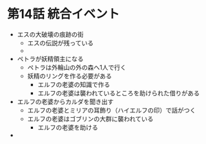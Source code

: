 # 第14話 統合イベント
- エスの大破壊の痕跡の街
  - エスの伝説が残っている
  - 
- ペトラが妖精領主になる
  - ペトラは外輪山の外の森へ1人で行く
  - 妖精のリングを作る必要がある
    - エルフの老婆の知識で作る
    - エルフの老婆は襲われているところを助けられた借りがある
- エルフの老婆からカルダを聞き出す
  - エルフの老婆とミリアの耳飾り（ハイエルフの印）で話がつく
  - エルフの老婆はゴブリンの大群に襲われている
    - エルフの老婆を助ける
- 
